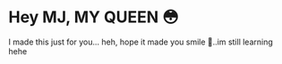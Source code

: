<!DOCTYPE html>
<html lang="en">
<head>
  <meta charset="UTF-8">
  <title> Seb's Site </title>
</head>
<body>
  <h1>Hey MJ, MY QUEEN 😳</h1>
  <p>I made this just for you... heh, hope it made you smile 💖..im still learning hehe</p>
</body>
</html>

